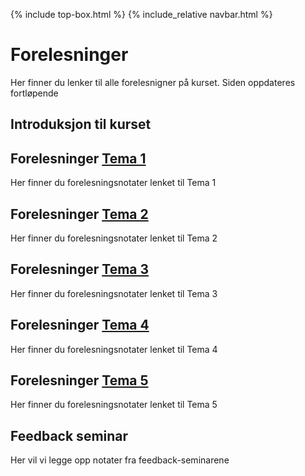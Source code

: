 {% include top-box.html %} <!-- Kode for å inkludere boksen på toppen av siden. Se _config.yml for å gjøre endringer. -->
{% include_relative navbar.html %} <!-- Kode for navigasjonsmeny. Se navbar.html for å gjøre endringer. -->
<!-- Gjør endringer under her -->

# Forelesninger
Her finner du lenker til alle forelesnigner på kurset. Siden oppdateres fortløpende

## Introduksjon til kurset

## Forelesninger [Tema 1](temaer.md#tema1)<a name="f_t1"></a>
Her finner du forelesningsnotater lenket til Tema 1

## Forelesninger [Tema 2](temaer.md#tema2)<a name="f_t2"></a>
Her finner du forelesningsnotater lenket til Tema 2

## Forelesninger [Tema 3](temaer.md#tema3)<a name="f_t3"></a>
Her finner du forelesningsnotater lenket til Tema 3


## Forelesninger [Tema 4](temaer.md#tema4)<a name="f_t4"></a>
Her finner du forelesningsnotater lenket til Tema 4


## Forelesninger [Tema 5](temaer.md#tema5)<a name="f_t5"></a>
Her finner du forelesningsnotater lenket til Tema 5

## Feedback seminar
Her vil vi legge opp notater fra feedback-seminarene
